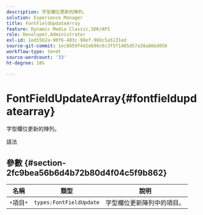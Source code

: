 ```yaml
---
description: 字型欄位更新的陣列。
solution: Experience Manager
title: FontFieldUpdateArray
feature: Dynamic Media Classic,SDK/API
role: Developer,Administrator
exl-id: 1ed5562a-90f6-483c-98ef-96bc5a5131ed
source-git-commit: 1ec8b59f442eb96c6c3f5f1405d57a38a86bd056
workflow-type: tm+mt
source-wordcount: '33'
ht-degree: 18%

---
```


# FontFieldUpdateArray{#fontfieldupdatearray}

字型欄位更新的陣列。

語法

## 參數 {#section-2fc9bea56b6d4b72b80d4f04c5f9b862}

| 名稱 | 類型 | 說明 |
|---|---|---|
| `*`項目`*` | `types:FontFieldUpdate` | 字型欄位更新陣列中的項目。 |
